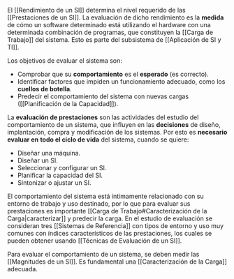 El [[Rendimiento de un SI]] determina el nivel requerido de las [[Prestaciones de un SI]]. La evaluación de dicho rendimiento es la **medida** de cómo un software determinado está utilizando el hardware con una determinada combinación de programas, que constituyen la [[Carga de Trabajo]] del sistema. Esto es parte del subsistema de [[Aplicación de SI y TI]].

Los objetivos de evaluar el sistema son:

- Comprobar que su **comportamiento** es el **esperado** (es correcto).
- Identificar factores que impiden un funcionamiento adecuado, como los **cuellos de botella**.
- Predecir el comportamiento del sistema con nuevas cargas ([[Planificación de la Capacidad]]).

La **evaluación de prestaciones** son las actividades del estudio del comportamiento de un sistema, que influyen en las **decisiones** de diseño, implantación, compra y modificación de los sistemas. Por esto es **necesario evaluar en** **todo el ciclo de vida** del sistema, cuando se quiere:

- Diseñar una máquina.
- Diseñar un SI.
- Seleccionar y configurar un SI.
- Planificar la capacidad del SI.
- Sintonizar o ajustar un SI.

El comportamiento del sistema está íntimamente relacionado con su entorno de trabajo y uso destinado, por lo que para evaluar sus prestaciones es importante [[Carga de Trabajo#Caracterización de la Carga|caracterizar]] y predecir la carga. En el estudio de evaluación se consideran tres [[Sistemas de Referencia]] con tipos de entorno y uso muy comunes con índices característicos de las prestaciones, los cuales se pueden obtener usando [[Técnicas de Evaluación de un SI]].

Para evaluar el comportamiento de un sistema, se deben medir las [[Magnitudes de un SI]]. Es fundamental una [[Caracterización de la Carga]] adecuada.
